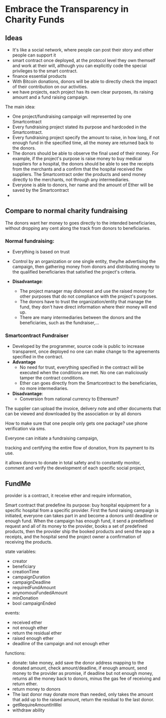 # Embrace the Transparency in Charity Funds

## Ideas

- It's like a social network, where people can post their story and other people can support it
- smart contract once deployed, at the protocol level they own themself and work at their will, although you can explicitly code the special privileges to the smart contract.
- finance essential products
- With Bitcoin donations, donors will be able to directly check the impact of their contribution on our activities.
- we have projects, each project has its own clear purposes, its raising amount and a fund raising campaign.

The main idea:

- One project/fundraising campaign will represented by one Smartcontract
- Every fundraising project stated its purpose and hardcoded in the Smartcontract.
- Every fundraising project specify the amount to raise, in how long, if not enough fund in the specified time, all the money are returned back to the donors. 
- The donors should be able to observe the final used of their money. For example, if the project's purpose is raise money to buy medical suppliers for a hospital, the donors should be able to see the receipts from the merchants and a confirm that the hospital received the suppliers. The Smartcontract order the products and send money directly to the merchants, not through any intermediaries.
- Everyone is able to donors, her name and the amount of Ether will be saved by the Smartcontract
-  

## Compare to normal charity fundraising

The donors want her money to goes directly to the intended beneficiaries, without dropping any cent along the track from donors to beneficiaries.

### Normal fundraising:

- Everything is based on trust

- Control by an organization or one single entity, they/he advertising the campaign, then gathering money from donors and distributing money to the qualified beneficiaries that satisfied the project's criteria.

- **Disadvantage**:

  - The project manager may dishonest and use the raised money for other purposes that do not compliance with the project's purposes.
  - The donors have to trust the organization/entity that manage the fund, they don't have direct information where their money will end up.
  - There are many intermediaries between the donors and the beneficiaries, such as the fundraiser,...

  

### Smartcontract Fundraiser 

- Developed by the programmer, source code is public to increase transparent, once deployed no one can make change to the agreements specified in the contract.
- **Advantage**
  - No need for trust, everything specified in the contract will be executed when the conditions are met. No one can maliciously tamper the contract conditions.
  - Ether can goes directly from the Smartcontract to the beneficiaries, no more intermediaries.
- **Disadvantage**: 
  - Conversion from national currency to Ethereum?

The supplier can upload the invoice, delivery note and other documents that
can be viewed and downloaded by the association or by all donors  

How to make sure that one people only gets one package? use phone verification via sms.

Everyone can initiate a fundraising campaign, 

tracking and certifying the entire flow of donation, from its payment to its use.

it allows donors to donate in total safety and to constantly monitor, comment and verify the development of each specific social project,  

## FundMe

provider is a contract, it receive ether and require information, 

Smart contract that predefine its purpose: buy hospital equipment for a specific hospital from a specific provider. First the fund raising campaign is initiated, everyone can takes part in and become a donors until deadline or enough fund. When the campaign has enough fund, it send a predefined request and all of its money to the provider, books a set of predefined products, then the provider ship the booked products and send the app a receipts, and the hospital send the project owner a confirmation of receiving the products.



state variables:

- creator
- beneficiary
- creationTime
- campaignDuration
- campaignDeadline
- requiredFundAmount
- anynomousFundedAmount
- minDonation
- bool campaignEnded



events:

- received ether
- not enough ether
- return the residual ether
- raised enough ether
- deadline of the campaign and not enough ether

functions:

- donate: take money, add save the donor address mapping to the donated amount, check amount/deadline, if enough amount, send money to the provider as promise, if deadline but not enough money, returns all the money back to donors, minus the gas fee of receiving and return ether.
- return money to donors
- The last donor may donate more than needed, only takes the amount that add up to the raised amount, return the residual to the last donor.
- getRequireAmountInWei
- withdraw ability